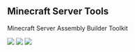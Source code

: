 ## Minecraft Server Tools

Minecraft Server Assembly Builder Toolkit

[![](https://img.shields.io/badge/Created%20by-flexice-success)](http://vk.com/fl3xice) [![](https://img.shields.io/badge/dependency-Python%203.8%20%5E-critical)](https://www.python.org/ftp/python/3.8.1/python-3.8.1.exe) [![](https://img.shields.io/badge/dependency-Java%208%20%5E-critical)](https://java.com/ru/download/)
